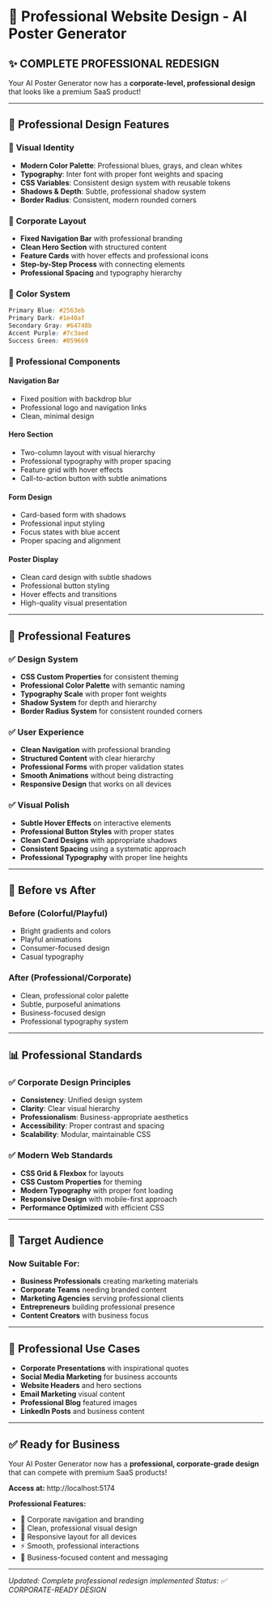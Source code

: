 # 🎨 Professional Website Design - AI Poster Generator

## ✨ **COMPLETE PROFESSIONAL REDESIGN**

Your AI Poster Generator now has a **corporate-level, professional design** that looks like a premium SaaS product!

---

## 🎯 **Professional Design Features**

### 🎨 **Visual Identity**
- **Modern Color Palette**: Professional blues, grays, and clean whites
- **Typography**: Inter font with proper font weights and spacing
- **CSS Variables**: Consistent design system with reusable tokens
- **Shadows & Depth**: Subtle, professional shadow system
- **Border Radius**: Consistent, modern rounded corners

### 🏢 **Corporate Layout**
- **Fixed Navigation Bar** with professional branding
- **Clean Hero Section** with structured content
- **Feature Cards** with hover effects and professional icons
- **Step-by-Step Process** with connecting elements
- **Professional Spacing** and typography hierarchy

### 🎨 **Color System**
```css
Primary Blue: #2563eb
Primary Dark: #1e40af
Secondary Gray: #64748b
Accent Purple: #7c3aed
Success Green: #059669
```

### 📱 **Professional Components**

#### **Navigation Bar**
- Fixed position with backdrop blur
- Professional logo and navigation links
- Clean, minimal design

#### **Hero Section**
- Two-column layout with visual hierarchy
- Professional typography with proper spacing
- Feature grid with hover effects
- Call-to-action button with subtle animations

#### **Form Design**
- Card-based form with shadows
- Professional input styling
- Focus states with blue accent
- Proper spacing and alignment

#### **Poster Display**
- Clean card design with subtle shadows
- Professional button styling
- Hover effects and transitions
- High-quality visual presentation

---

## 🚀 **Professional Features**

### ✅ **Design System**
- **CSS Custom Properties** for consistent theming
- **Professional Color Palette** with semantic naming
- **Typography Scale** with proper font weights
- **Shadow System** for depth and hierarchy
- **Border Radius System** for consistent rounded corners

### ✅ **User Experience**
- **Clean Navigation** with professional branding
- **Structured Content** with clear hierarchy
- **Professional Forms** with proper validation states
- **Smooth Animations** without being distracting
- **Responsive Design** that works on all devices

### ✅ **Visual Polish**
- **Subtle Hover Effects** on interactive elements
- **Professional Button Styles** with proper states
- **Clean Card Designs** with appropriate shadows
- **Consistent Spacing** using a systematic approach
- **Professional Typography** with proper line heights

---

## 🎨 **Before vs After**

### **Before (Colorful/Playful)**
- Bright gradients and colors
- Playful animations
- Consumer-focused design
- Casual typography

### **After (Professional/Corporate)**
- Clean, professional color palette
- Subtle, purposeful animations
- Business-focused design
- Professional typography system

---

## 📊 **Professional Standards**

### ✅ **Corporate Design Principles**
- **Consistency**: Unified design system
- **Clarity**: Clear visual hierarchy
- **Professionalism**: Business-appropriate aesthetics
- **Accessibility**: Proper contrast and spacing
- **Scalability**: Modular, maintainable CSS

### ✅ **Modern Web Standards**
- **CSS Grid & Flexbox** for layouts
- **CSS Custom Properties** for theming
- **Modern Typography** with proper font loading
- **Responsive Design** with mobile-first approach
- **Performance Optimized** with efficient CSS

---

## 🎯 **Target Audience**

### **Now Suitable For:**
- **Business Professionals** creating marketing materials
- **Corporate Teams** needing branded content
- **Marketing Agencies** serving professional clients
- **Entrepreneurs** building professional presence
- **Content Creators** with business focus

---

## 🚀 **Professional Use Cases**

- **Corporate Presentations** with inspirational quotes
- **Social Media Marketing** for business accounts
- **Website Headers** and hero sections
- **Email Marketing** visual content
- **Professional Blog** featured images
- **LinkedIn Posts** and business content

---

## ✅ **Ready for Business**

Your AI Poster Generator now has a **professional, corporate-grade design** that can compete with premium SaaS products!

**Access at:** http://localhost:5174

**Professional Features:**
- 🏢 Corporate navigation and branding
- 🎨 Clean, professional visual design
- 📱 Responsive layout for all devices
- ⚡ Smooth, professional interactions
- 🎯 Business-focused content and messaging

---

*Updated: Complete professional redesign implemented*
*Status: ✅ CORPORATE-READY DESIGN*